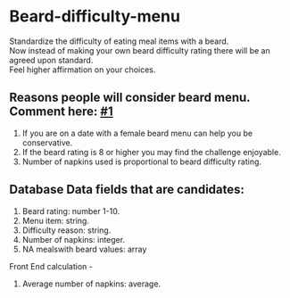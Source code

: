 # Beard-difficulty-menu

Standardize the difficulty of eating meal items with a beard. 
<br/>Now instead of making your own beard difficulty rating there will be an agreed upon standard. 
<br/>Feel higher affirmation on your choices.

## Reasons people will consider beard menu. Comment here: [#1](https://github.com/beard-drip/beard-difficulty-menu/issues/1)
1) If you are on a date with a female beard menu can help you be conservative.
2) If the beard rating is 8 or higher you may find the challenge enjoyable.
3) Number of napkins used is proportional to beard difficulty rating.

## Database Data fields that are candidates:
1) Beard rating: number 1-10.
2) Menu item: string.
3) Difficulty reason: string.
4) Number of napkins: integer.
5) NA mealswith beard values: array

Front End calculation - 
1) Average number of napkins: average.
